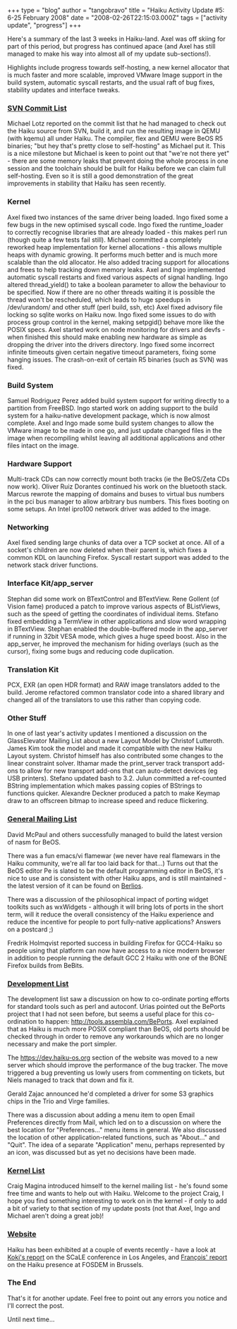 +++
type = "blog"
author = "tangobravo"
title = "Haiku Activity Update #5: 6-25 February 2008"
date = "2008-02-26T22:15:03.000Z"
tags = ["activity update", "progress"]
+++

Here's a summary of the last 3 weeks in Haiku-land. Axel was off skiing for part of this period, but progress has continued apace (and Axel has still managed to make his way into almost all of my update sub-sections!).

Highlights include progress towards self-hosting, a new kernel allocator that is much faster and more scalable, improved VMware Image support in the build system, automatic syscall restarts, and the usual raft of bug fixes, stability updates and interface tweaks.


<!--more-->


<h3><a href="https://lists.berlios.de/pipermail/haiku-commits/">SVN Commit List</a></h3>

Michael Lotz reported on the commit list that he had managed to check out the Haiku source from SVN, build it, and run the resulting image in QEMU (with kqemu) all under Haiku. The compiler, flex and QEMU were BeOS R5 binaries; "but hey that's pretty close to self-hosting" as Michael put it. This is a nice milestone but Michael is keen to point out that "we're not there yet" - there are some memory leaks that prevent doing the whole process in one session and the toolchain should be built for Haiku before we can claim full self-hosting. Even so it is still a good demonstration of the great improvements in stability that Haiku has seen recently.

<h3 class="icon-app">Kernel</h3>
Axel fixed two instances of the same driver being loaded.
Ingo fixed some a few bugs in the new optimised syscall code.
Ingo fixed the runtime_loader to correctly recognise libraries that are already loaded - this makes perl run (though quite a few tests fail still).
Michael committed a completely reworked heap implementation for kernel allocations - this allows multiple heaps with dynamic growing. It performs much better and is much more scalable than the old allocator. He also added tracing support for allocations and frees to help tracking down memory leaks.
Axel and Ingo implemented automatic syscall restarts and fixed various aspects of signal handling.
Ingo altered thread_yield() to take a boolean parameter to allow the behaviour to be specified. Now if there are no other threads waiting it is possible the thread won't be rescheduled, which leads to huge speedups in /dev/urandom/ and other stuff (perl build, ssh, etc)
Axel fixed advisory file locking so sqlite works on Haiku now.
Ingo fixed some issues to do with process group control in the kernel, making setpgid() behave more like the POSIX specs.
Axel started work on node monitoring for drivers and devfs - when finished this should make enabling new hardware as simple as dropping the driver into the drivers directory.
Ingo fixed some incorrect infinite timeouts given certain negative timeout parameters, fixing some hanging issues.
The crash-on-exit of certain R5 binaries (such as SVN) was fixed.

<h3 class="icon-app">Build System</h3>
Samuel Rodriguez Perez added build system support for writing directly to a partition from FreeBSD.
Ingo started work on adding support to the build system for a haiku-native development package, which is now almost complete.
Axel and Ingo made some build system changes to allow the VMware image to be made in one go, and just update changed files in the image when recompiling whilst leaving all additional applications and other files intact on the image.

<h3 class="icon-app">Hardware Support</h3>
Multi-track CDs can now correctly mount both tracks (ie the BeOS/Zeta CDs now work).
Oliver Ruiz Dorantes continued his work on the bluetooth stack.
Marcus rewrote the mapping of domains and buses to virtual bus numbers in the pci bus manager to allow arbitrary bus numbers. This fixes booting on some setups.
An Intel ipro100 network driver was added to the image.

<h3 class="icon-app">Networking</h3>
Axel fixed sending large chunks of data over a TCP socket at once.
All of a socket's children are now deleted when their parent is, which fixes a common KDL on launching Firefox.
Syscall restart support was added to the network stack driver functions.

<h3 class="icon-app">Interface Kit/app_server</h3>
Stephan did some work on BTextControl and BTextView.
Rene Gollent (of Vision fame) produced a patch to improve various aspects of BListViews, such as the speed of getting the coordinates of individual items.
Stefano fixed embedding a TermView in other applications and slow word wrapping in BTextView.
Stephan enabled the double-buffered mode in the app_server if running in 32bit VESA mode, which gives a huge speed boost. Also in the app_server, he improved the mechanism for hiding overlays (such as the cursor), fixing some bugs and reducing code duplication.

<h3 class="icon-app">Translation Kit</h3>
PCX, EXR (an open HDR format) and RAW image translators added to the build.
Jerome refactored common translator code into a shared library and changed all of the translators to use this rather than copying code.

<h3 class="icon-app">Other Stuff</h3>
In one of last year's activity updates I mentioned a discussion on the GlassElevator Mailing List about a new Layout Model by Christof Lutteroth. James Kim took the model and made it compatible with the new Haiku Layout system. Christof himself has also contributed some changes to the linear constraint solver.
Ithamar made the print_server track transport add-ons to allow for new transport add-ons that can auto-detect devices (eg USB printers).
Stefano updated bash to 3.2.
Julun committed a ref-counted BString implementation which makes passing copies of BStrings to functions quicker.
Alexandre Deckner produced a patch to make Keymap draw to an offscreen bitmap to increase speed and reduce flickering.

<h3><a href="https://www.freelists.org/archives/openbeos/">General Mailing List</a></h3>
David McPaul and others successfully managed to build the latest version of nasm for BeOS.

There was a fun emacs/vi flamewar (we never have real flamewars in the Haiku community, we're all far too laid back for that...) Turns out that the BeOS editor Pe is slated to be the default programming editor in BeOS, it's nice to use and is consistent with other Haiku apps, and is still maintained - the latest version of it can be found on <a href="http://developer.berlios.de/projects/pe-editor/">Berlios</a>.

There was a discussion of the philosophical impact of porting widget toolkits such as wxWidgets - although it will bring lots of ports in the short term, will it reduce the overall consistency of the Haiku experience and reduce the incentive for people to port fully-native applications? Answers on a postcard ;)

Fredrik Holmqvist reported success in building Firefox for GCC4-Haiku so people using that platform can now have access to a nice modern browser in addition to people running the default GCC 2 Haiku with one of the BONE Firefox builds from BeBits.

<h3><a href="https://www.freelists.org/archives/haiku-development/">Development List</a></h3>
The development list saw a discussion on how to co-ordinate porting efforts for standard tools such as perl and autoconf. Urias pointed out the BePorts project that I had not seen before, but seems a useful place for this co-ordination to happen: <a href="http://tools.assembla.com/BePorts">http://tools.assembla.com/BePorts</a>. Axel explained that as Haiku is much more POSIX compliant than BeOS, old ports should be checked through in order to remove any workarounds which are no longer necessary and make the port simpler.

The <a href="https://dev.haiku-os.org">https://dev.haiku-os.org</a> section of the website was moved to a new server which should improve the performance of the bug tracker. The move triggered a bug preventing us lowly users from commenting on tickets, but Niels managed to track that down and fix it.

Gerald Zajac announced he'd completed a driver for some S3 graphics chips in the Trio and Virge families.

There was a discussion about adding a menu item to open Email Preferences directly from Mail, which led on to a discussion on where the best location for "Preferences..." menu items in general. We also discussed the location of other application-related functions, such as "About..." and "Quit". The idea of a separate "Application" menu, perhaps represented by an icon, was discussed but as yet no decisions have been made.

<h3><a href="http://sourceforge.net/mailarchive/forum.php?forum_name=open-beos-kernel-devel">Kernel List</a></h3>
Craig Magina introduced himself to the kernel mailing list - he's found some free time and wants to help out with Haiku. Welcome to the project Craig, I hope you find something interesting to work on in the kernel - if only to add a bit of variety to that section of my update posts (not that Axel, Ingo and Michael aren't doing a great job)!

<h3><a href="http://www.haiku-os.org">Website</a></h3>
Haiku has been exhibited at a couple of events recently - have a look at <a href="/blog/koki/2008-02-11/haiku_at_scale_6x_overall_impressions">Koki's report</a> on the SCaLE conference in Los Angeles, and <a href="/blog/mmu_man/2008-02-25/hello_from_fosdem">François' report</a> on the Haiku presence at FOSDEM in Brussels.

<h3>The End</h3>
That's it for another update. Feel free to point out any errors you notice and I'll correct the post.

Until next time...
